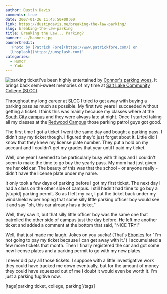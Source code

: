 ```yaml
---
author: Dustin Davis
comments: true
date: 2007-01-26 11:45:50+00:00
link: https://dustindavis.me/breaking-the-law-parking/
slug: breaking-the-law-parking
title: Breaking the Law... Parking?
banner: ../banner.jpg
bannerCredit:
  'Photo by [Patrick Fore](https://www.patrickfore.com/) on
  [Unsplash](https://unsplash.com)'
categories:
  - Humor
  - Yada
---
```


![parking ticket](http://farm1.static.flickr.com/88/217955031_aaba432e98_m.jpg)I've
been highly entertained by
[Connor's parking woes](http://www.connorboyack.com/blog/parking-problem). It
brings back semi-sweet memories of my time at
[Salt Lake Community College (SLCC)](http://www.slcc.edu).

Throughout my long career at SLCC I tried to get away with buying a parking pass
as much as possible. My first two years I succeeded without getting a ticket. I
think this was mainly because my classes where at the
[South City campus](http://www.slcc.edu/locations/southcity.asp) and they were
always late at night. Once I started taking all my classes at the
[Redwood Campus](http://www.slcc.edu/locations/southcity.asp) those parking
patrol guys got good.

The first time I got a ticket I went the same day and bought a parking pass. I
didn't pay my ticket though. I figured they'd just forget about it. Little did I
know that they knew my license plate number. They put a hold on my account and I
couldn't get my grades that year until I paid my ticket.

Well, one year I seemed to be particularly busy with things and I couldn't seem
to make the time to go buy the yearly pass. My mom had just given me her **old**
car. The beauty of this was that the school - or anyone really - didn't have the
license plate under my name.

It only took a few days of parking before I got my first ticket. The next day I
had a class on the other side of campus. I still hadn't had time to go buy a
[stupid] parking permit. So as I left my car, I put the ticket back under my
windshield wiper hoping that some silly little parking officer boy would see it
and say "oh, this car already has a ticket."

Well, they saw it, but that silly little officer boy was the same one that
patrolled the other side of campus just the day before. He left me another
ticket and added a comment at the bottom that said, "NICE TRY!"

Well, that just made me laugh. Jokes on you sucka! (That's
[Ebonics](http://dictionary.reference.com/search?q=ebonics) for "I'm not going
to pay my ticket because I can get away with it.") I accumulated a few more
tickets that month. Then I finally registered the car and got some new license
plates and a parking permit to go with my new plates.

I never did pay all those tickets. I suppose with a little investigative work
they could have tracked me down eventually, but for the amount of money they
could have squeezed out of me I doubt it would even be worth it. I'm just a
parking fugitive now.

[tags]parking ticket, college, parking[/tags]

